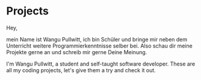 # Projects
Hey,

mein Name ist Wangu Pullwitt, ich bin Schüler und bringe mir neben dem Unterricht weitere Programmierkenntnisse selber bei. 
Also schau dir meine Projekte gerne an und schreib mir gerne Deine Meinung.

I'm Wangu Pullwitt, a student and self-taught software developer.
These are all my coding projects, let's give them a try and check it out.

